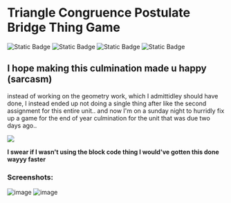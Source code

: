 # Triangle Congruence Postulate Bridge Thing Game
![Static Badge](https://img.shields.io/badge/Maintenance%20-%20Never%20-Red?color=red)
![Static Badge](https://img.shields.io/badge/Standing%20-%20I%20Hated%20Making%20This%20-Red?color=red)
![Static Badge](https://img.shields.io/badge/Self%20Hosting%20-%20Available%20but%20please%20just%20let%20it%20die%20-Orange?color=orange)
![Static Badge](https://img.shields.io/badge/License%20-%20NONE%2FOPEN%20SOURCE-%20?color=grey)

## I hope making this culmination made u happy (sarcasm)
instead of working on the geometry work, which I admittidley should have done, I instead ended up not doing a single thing after like the second assignment for this entire unit.. and now I'm on a sunday night to hurridly fix up a game for the end of year culmination for the unit that was due two days ago.. 


![](https://media2.giphy.com/media/v1.Y2lkPTc5MGI3NjExaGIwMDVqdWl1d2IxYnVudW90NG04dnc2NjZ1Yzd3NnRzOW4zM2tlNCZlcD12MV9pbnRlcm5hbF9naWZfYnlfaWQmY3Q9Zw/wr7oA0rSjnWuiLJOY5/giphy.gif)

**I swear if I wasn't using the block code thing I would've gotten this done wayyy faster**


### Screenshots: 
![image](https://github.com/user-attachments/assets/b6605d12-fb66-486a-9a7e-37e8440fe6bc)
![image](https://github.com/user-attachments/assets/fd6d90e6-9355-4796-ba53-4a6ef62a5abd)
